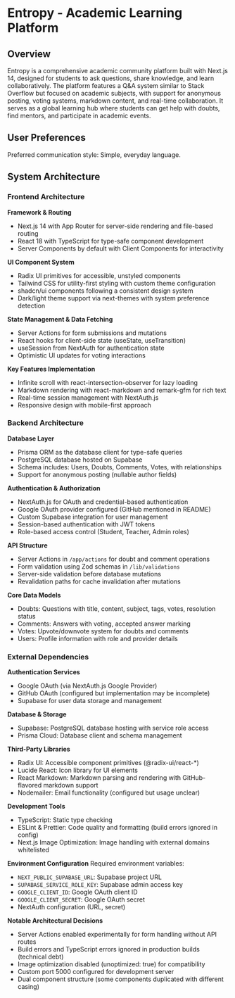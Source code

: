 # Entropy - Academic Learning Platform

## Overview

Entropy is a comprehensive academic community platform built with Next.js 14, designed for students to ask questions, share knowledge, and learn collaboratively. The platform features a Q&A system similar to Stack Overflow but focused on academic subjects, with support for anonymous posting, voting systems, markdown content, and real-time collaboration. It serves as a global learning hub where students can get help with doubts, find mentors, and participate in academic events.

## User Preferences

Preferred communication style: Simple, everyday language.

## System Architecture

### Frontend Architecture

**Framework & Routing**
- Next.js 14 with App Router for server-side rendering and file-based routing
- React 18 with TypeScript for type-safe component development
- Server Components by default with Client Components for interactivity

**UI Component System**
- Radix UI primitives for accessible, unstyled components
- Tailwind CSS for utility-first styling with custom theme configuration
- shadcn/ui components following a consistent design system
- Dark/light theme support via next-themes with system preference detection

**State Management & Data Fetching**
- Server Actions for form submissions and mutations
- React hooks for client-side state (useState, useTransition)
- useSession from NextAuth for authentication state
- Optimistic UI updates for voting interactions

**Key Features Implementation**
- Infinite scroll with react-intersection-observer for lazy loading
- Markdown rendering with react-markdown and remark-gfm for rich text
- Real-time session management with NextAuth.js
- Responsive design with mobile-first approach

### Backend Architecture

**Database Layer**
- Prisma ORM as the database client for type-safe queries
- PostgreSQL database hosted on Supabase
- Schema includes: Users, Doubts, Comments, Votes, with relationships
- Support for anonymous posting (nullable author fields)

**Authentication & Authorization**
- NextAuth.js for OAuth and credential-based authentication
- Google OAuth provider configured (GitHub mentioned in README)
- Custom Supabase integration for user management
- Session-based authentication with JWT tokens
- Role-based access control (Student, Teacher, Admin roles)

**API Structure**
- Server Actions in `/app/actions` for doubt and comment operations
- Form validation using Zod schemas in `/lib/validations`
- Server-side validation before database mutations
- Revalidation paths for cache invalidation after mutations

**Core Data Models**
- Doubts: Questions with title, content, subject, tags, votes, resolution status
- Comments: Answers with voting, accepted answer marking
- Votes: Upvote/downvote system for doubts and comments
- Users: Profile information with role and provider details

### External Dependencies

**Authentication Services**
- Google OAuth (via NextAuth.js Google Provider)
- GitHub OAuth (configured but implementation may be incomplete)
- Supabase for user data storage and management

**Database & Storage**
- Supabase: PostgreSQL database hosting with service role access
- Prisma Cloud: Database client and schema management

**Third-Party Libraries**
- Radix UI: Accessible component primitives (@radix-ui/react-*)
- Lucide React: Icon library for UI elements
- React Markdown: Markdown parsing and rendering with GitHub-flavored markdown support
- Nodemailer: Email functionality (configured but usage unclear)

**Development Tools**
- TypeScript: Static type checking
- ESLint & Prettier: Code quality and formatting (build errors ignored in config)
- Next.js Image Optimization: Image handling with external domains whitelisted

**Environment Configuration**
Required environment variables:
- `NEXT_PUBLIC_SUPABASE_URL`: Supabase project URL
- `SUPABASE_SERVICE_ROLE_KEY`: Supabase admin access key
- `GOOGLE_CLIENT_ID`: Google OAuth client ID
- `GOOGLE_CLIENT_SECRET`: Google OAuth secret
- NextAuth configuration (URL, secret)

**Notable Architectural Decisions**
- Server Actions enabled experimentally for form handling without API routes
- Build errors and TypeScript errors ignored in production builds (technical debt)
- Image optimization disabled (unoptimized: true) for compatibility
- Custom port 5000 configured for development server
- Dual component structure (some components duplicated with different casing)